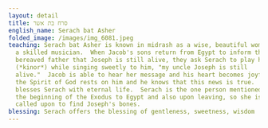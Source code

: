 ```yaml
---
layout: detail
title: סרח בת אשר
english_name: Serach bat Asher
folded_image: /images/img_6081.jpeg
teaching: Serach bat Asher is known in midrash as a wise, beautiful woman who is
  a skilled musician.  When Jacob's sons return from Egypt to inform their
  bereaved father that Joseph is still alive, they ask Serach to play her lyre
  (*kinor*) while singing sweetly to him, "my uncle Joseph is still
  alive."  Jacob is able to hear her message and his heart becomes joyful and
  the Spirit of God rests on him and he knows that this news is true.  He
  blesses Serach with eternal life.  Serach is the one person mentioned both at
  the beginning of the Exodus to Egypt and also upon leaving, so she is the one
  called upon to find Joseph's bones.
blessing: Serach offers the blessing of gentleness, sweetness, wisdom
---
```

